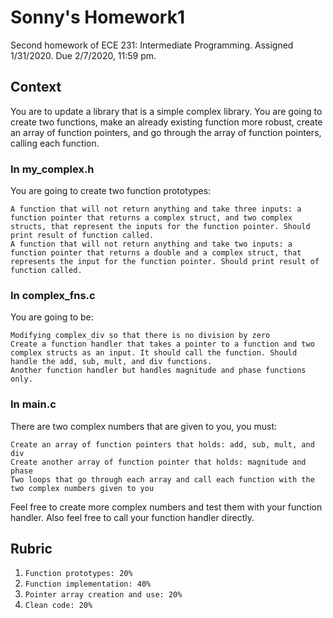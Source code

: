 # Sonny's Homework1
Second homework of ECE 231: Intermediate Programming. Assigned 1/31/2020. Due 2/7/2020, 11:59 pm.
## Context
You are to update a library that is a simple complex library. You are going to create two functions, make an already existing function more robust, create an array of function pointers, and go through the array of function pointers, calling each function.

### In my_complex.h
You are going to create two function prototypes:

    A function that will not return anything and take three inputs: a function pointer that returns a complex struct, and two complex structs, that represent the inputs for the function pointer. Should print result of function called.
    A function that will not return anything and take two inputs: a function pointer that returns a double and a complex struct, that represents the input for the function pointer. Should print result of function called.
### In complex_fns.c
You are going to be:

    Modifying complex_div so that there is no division by zero 
    Create a function handler that takes a pointer to a function and two complex structs as an input. It should call the function. Should handle the add, sub, mult, and div functions.
    Another function handler but handles magnitude and phase functions only.
    
### In main.c
There are two complex numbers that are given to you, you must:
    
    Create an array of function pointers that holds: add, sub, mult, and div
    Create another array of function pointer that holds: magnitude and phase
    Two loops that go through each array and call each function with the two complex numbers given to you
Feel free to create more complex numbers and test them with your function handler. Also feel free to call your function handler directly.

## Rubric

  1. `Function prototypes: 20%`
  1. `Function implementation: 40%`
  1. `Pointer array creation and use: 20%`
  1. `Clean code: 20%`
